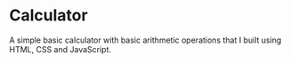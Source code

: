 # Calculator

A simple basic calculator with basic arithmetic operations that I built using HTML, CSS and JavaScript.